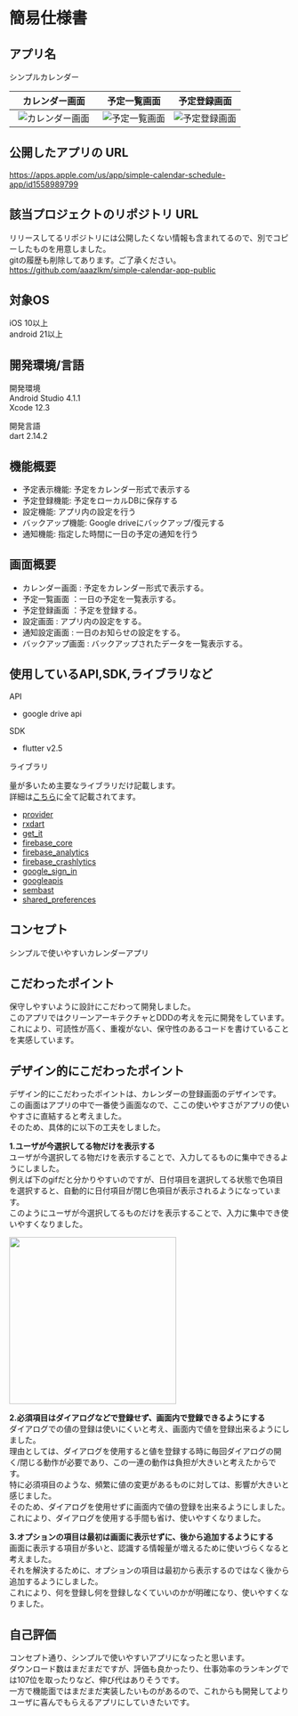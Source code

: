 # 簡易仕様書

## アプリ名

シンプルカレンダー

| カレンダー画面 | 予定一覧画面 | 予定登録画面 |
| :-------: | :----------: | :-------: |
| ![カレンダー画面](https://user-images.githubusercontent.com/40765910/135780974-a21f631a-6089-4e3d-8d2b-0e91dd4c63f2.gif)　| ![予定一覧画面](https://user-images.githubusercontent.com/40765910/135780981-dbc656e8-45a1-4387-b3ee-da862dd115d2.gif) | ![予定登録画面](https://user-images.githubusercontent.com/40765910/135780964-9e89a42f-b230-4ee6-be63-7a1750e755f3.gif) |

## 公開したアプリの URL

<https://apps.apple.com/us/app/simple-calendar-schedule-app/id1558989799>

## 該当プロジェクトのリポジトリ URL

リリースしてるリポジトリには公開したくない情報も含まれてるので、別でコピーしたものを用意しました。  
gitの履歴も削除してあります。ご了承ください。  
<https://github.com/aaazlkm/simple-calendar-app-public>

## 対象OS

iOS 10以上  
android 21以上  

## 開発環境/言語

開発環境  
Android Studio 4.1.1  
Xcode 12.3  

開発言語   
dart 2.14.2  

## 機能概要

- 予定表示機能: 予定をカレンダー形式で表示する  
- 予定登録機能: 予定をローカルDBに保存する  
- 設定機能: アプリ内の設定を行う  
- バックアップ機能: Google driveにバックアップ/復元する  
- 通知機能: 指定した時間に一日の予定の通知を行う  

## 画面概要

- カレンダー画面 : 予定をカレンダー形式で表示する。
- 予定一覧画面 ：一日の予定を一覧表示する。
- 予定登録画面 ：予定を登録する。
- 設定画面 : アプリ内の設定をする。
- 通知設定画面 : 一日のお知らせの設定をする。
- バックアップ画面 : バックアップされたデータを一覧表示する。

## 使用しているAPI,SDK,ライブラリなど

API  

- google drive api

SDK  

- flutter v2.5

ライブラリ  

量が多いため主要なライブラリだけ記載します。  
詳細は[こちら](https://github.com/aaazlkm/simple-calendar-app-public/blob/main/pubspec.yaml#L11-L89)に全て記載されてます。  

- [provider](https://pub.dev/packages/provider)
- [rxdart](https://pub.dev/packages/rxdart)
- [get_it](https://pub.dev/packages/get_it)
- [firebase_core](https://pub.dev/packages/firebase_core)
- [firebase_analytics](https://pub.dev/packages/firebase_analytics)
- [firebase_crashlytics](https://pub.dev/packages/firebase_crashlytics)
- [google_sign_in](https://pub.dev/packages/google_sign_in)
- [googleapis](https://pub.dev/packages/googleapis)
- [sembast](https://pub.dev/packages/sembast)
- [shared_preferences](https://pub.dev/packages/shared_preferences)

## コンセプト

シンプルで使いやすいカレンダーアプリ  

## こだわったポイント

保守しやすいように設計にこだわって開発しました。  
このアプリではクリーンアーキテクチャとDDDの考えを元に開発をしています。  
これにより、可読性が高く、重複がない、保守性のあるコードを書けていることを実感しています。  

## デザイン的にこだわったポイント

デザイン的にこだわったポイントは、カレンダーの登録画面のデザインです。  
この画面はアプリの中で一番使う画面なので、ここの使いやすさがアプリの使いやすさに直結すると考えました。  
そのため、具体的に以下の工夫をしました。  

**1.ユーザが今選択してる物だけを表示する**    
ユーザが今選択してる物だけを表示することで、入力してるものに集中できるようにしました。  
例えば下のgifだと分かりやすいのですが、日付項目を選択してる状態で色項目を選択すると、自動的に日付項目が閉じ色項目が表示されるようになっています。  
このようにユーザが今選択してるものだけを表示することで、入力に集中でき使いやすくなりました。  

<img src="https://user-images.githubusercontent.com/40765910/135576000-38adef3d-4cd0-4983-abb5-0ce9c72489d8.gif" width="300">

**2.必須項目はダイアログなどで登録せず、画面内で登録できるようにする**    
ダイアログでの値の登録は使いにくいと考え、画面内で値を登録出来るようにしました。  
理由としては、ダイアログを使用すると値を登録する時に毎回ダイアログの開く/閉じる動作が必要であり、この一連の動作は負担が大きいと考えたからです。  
特に必須項目のような、頻繁に値の変更があるものに対しては、影響が大きいと感じました。  
そのため、ダイアログを使用せずに画面内で値の登録を出来るようにしました。  
これにより、ダイアログを使用する手間も省け、使いやすくなりました。  

**3.オプションの項目は最初は画面に表示せずに、後から追加するようにする**    
画面に表示する項目が多いと、認識する情報量が増えるために使いづらくなると考えました。  
それを解決するために、オプションの項目は最初から表示するのではなく後から追加するようにしました。  
これにより、何を登録し何を登録しなくていいのかが明確になり、使いやすくなりました。   

## 自己評価

コンセプト通り、シンプルで使いやすいアプリになったと思います。  
ダウンロード数はまだまだですが、評価も良かったり、仕事効率のランキングでは107位を取ったりなど、伸び代はありそうです。  
一方で機能面ではまだまだ実装したいものがあるので、これからも開発してよりユーザに喜んでもらえるアプリにしていきたいです。  
